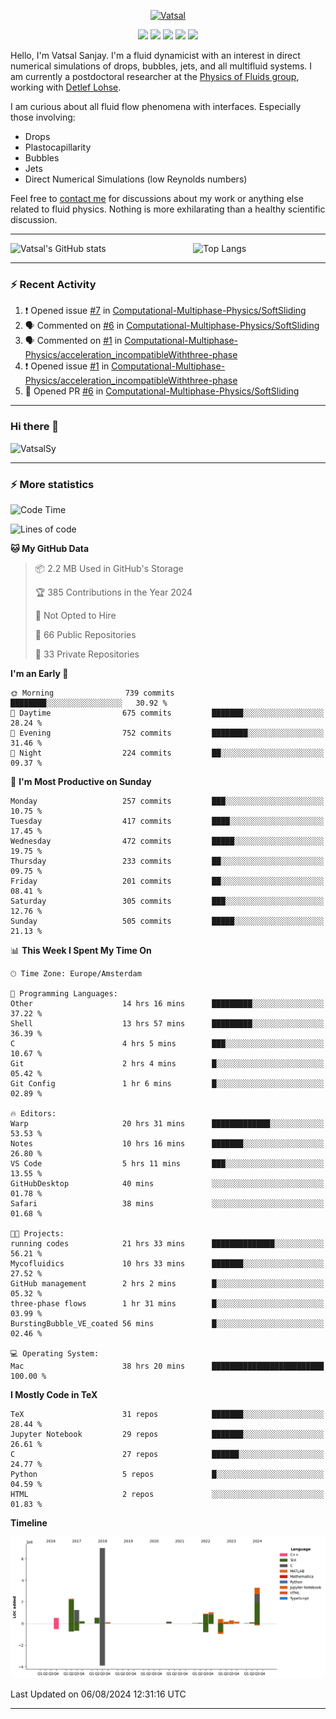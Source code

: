 <center>

[<img alt="Vatsal" width="200px" src="https://www.dropbox.com/s/dxyybgtblo8er6h/Logo_Vatsal_Vector.png?raw=1">](https://www.vatsalsanjay.com)

[<img src="https://img.shields.io/badge/googlescholar-4285F4?&style=for-the-badge&logo=googlescholar&logoColor=white">](https://scholar.google.com/citations?hl=en&user=67aQviYAAAAJ)
[<img src="https://img.shields.io/static/v1.svg?&style=for-the-badge&logo=ResearchGate&label=&message=ResearchGate&logoColor=white&color=green">](https://www.researchgate.net/profile/Vatsal-Sanjay-2)
[<img src="https://img.shields.io/badge/twitter-1DA1F2?&style=for-the-badge&logo=twitter&logoColor=white">](https://twitter.com/VatsalSanjay)
[<img src="https://img.shields.io/badge/linkedin-0A66C2?&style=for-the-badge&logo=linkedin">](https://www.linkedin.com/in/vatsalsanjay/)
[<img src="https://img.shields.io/badge/orcid-A6CE39?&style=for-the-badge&logo=orcid&logoColor=white">](https://orcid.org/0000-0002-4293-6099)

</center>

Hello, I'm Vatsal Sanjay. I'm a fluid dynamicist with an interest in direct numerical simulations of drops, bubbles, jets, and all multifluid systems. I am currently a postdoctoral researcher at the [Physics of Fluids group](https://pof.tnw.utwente.nl), working with [Detlef Lohse](https://en.wikipedia.org/wiki/Detlef_Lohse). 

I am curious about all fluid flow phenomena with interfaces. Especially those involving:

- Drops
- Plastocapillarity
- Bubbles
- Jets
- Direct Numerical Simulations (low Reynolds numbers)

Feel free to [contact me](mailto:contact@vatsalsanjay.com) for discussions about my work or anything else related to fluid physics. Nothing is more exhilarating than a healthy scientific discussion.

<!-- ![Vatsal's GitHub stats](https://github-readme-stats-xi-wine-74.vercel.app/api?username=VatsalSy&show_icons=true&theme=vision-friendly-dark)

![Top Langs](https://github-readme-stats-xi-wine-74.vercel.app/api/top-langs/?username=VatsalSy&layout=compact&theme=vision-friendly-dark) -->

---
<div style="display: flex; justify-content: space-between;">
    <img src="https://github-readme-stats-xi-wine-74.vercel.app/api?username=VatsalSy&show_icons=true&theme=vision-friendly-dark" alt="Vatsal's GitHub stats" style="width: 55%;">
    <img src="https://github-readme-stats-xi-wine-74.vercel.app/api/top-langs/?username=VatsalSy&layout=compact&theme=vision-friendly-dark" alt="Top Langs" style="width: 42%;">
</div>

---

### :zap: Recent Activity

<!--START_SECTION:activity-->
1. ❗ Opened issue [#7](https://github.com/Computational-Multiphase-Physics/SoftSliding/issues/7) in [Computational-Multiphase-Physics/SoftSliding](https://github.com/Computational-Multiphase-Physics/SoftSliding)
2. 🗣 Commented on [#6](https://github.com/Computational-Multiphase-Physics/SoftSliding/pull/6#issuecomment-2269025105) in [Computational-Multiphase-Physics/SoftSliding](https://github.com/Computational-Multiphase-Physics/SoftSliding)
3. 🗣 Commented on [#1](https://github.com/Computational-Multiphase-Physics/acceleration_incompatibleWiththree-phase/issues/1#issuecomment-2269023682) in [Computational-Multiphase-Physics/acceleration_incompatibleWiththree-phase](https://github.com/Computational-Multiphase-Physics/acceleration_incompatibleWiththree-phase)
4. ❗ Opened issue [#1](https://github.com/Computational-Multiphase-Physics/acceleration_incompatibleWiththree-phase/issues/1) in [Computational-Multiphase-Physics/acceleration_incompatibleWiththree-phase](https://github.com/Computational-Multiphase-Physics/acceleration_incompatibleWiththree-phase)
5. 💪 Opened PR [#6](https://github.com/Computational-Multiphase-Physics/SoftSliding/pull/6) in [Computational-Multiphase-Physics/SoftSliding](https://github.com/Computational-Multiphase-Physics/SoftSliding)
<!--END_SECTION:activity-->
---

### Hi there 👋
<p align="left"> <img src="https://komarev.com/ghpvc/?username=VatsalSy&label=Profile%20views&color=orange&style=for-the-badge" alt="VatsalSy" /> </p>

---
### :zap: More statistics

<!--START_SECTION:waka-->
![Code Time](http://img.shields.io/badge/Code%20Time-86%20hrs%2044%20mins-blue)

![Lines of code](https://img.shields.io/badge/From%20Hello%20World%20I%27ve%20Written-18.6%20million%20lines%20of%20code-blue)

**🐱 My GitHub Data** 

> 📦 2.2 MB Used in GitHub's Storage 
 > 
> 🏆 385 Contributions in the Year 2024
 > 
> 🚫 Not Opted to Hire
 > 
> 📜 66 Public Repositories 
 > 
> 🔑 33 Private Repositories 
 > 
**I'm an Early 🐤** 

```text
🌞 Morning                739 commits         ████████░░░░░░░░░░░░░░░░░   30.92 % 
🌆 Daytime                675 commits         ███████░░░░░░░░░░░░░░░░░░   28.24 % 
🌃 Evening                752 commits         ████████░░░░░░░░░░░░░░░░░   31.46 % 
🌙 Night                  224 commits         ██░░░░░░░░░░░░░░░░░░░░░░░   09.37 % 
```
📅 **I'm Most Productive on Sunday** 

```text
Monday                   257 commits         ███░░░░░░░░░░░░░░░░░░░░░░   10.75 % 
Tuesday                  417 commits         ████░░░░░░░░░░░░░░░░░░░░░   17.45 % 
Wednesday                472 commits         █████░░░░░░░░░░░░░░░░░░░░   19.75 % 
Thursday                 233 commits         ██░░░░░░░░░░░░░░░░░░░░░░░   09.75 % 
Friday                   201 commits         ██░░░░░░░░░░░░░░░░░░░░░░░   08.41 % 
Saturday                 305 commits         ███░░░░░░░░░░░░░░░░░░░░░░   12.76 % 
Sunday                   505 commits         █████░░░░░░░░░░░░░░░░░░░░   21.13 % 
```


📊 **This Week I Spent My Time On** 

```text
🕑︎ Time Zone: Europe/Amsterdam

💬 Programming Languages: 
Other                    14 hrs 16 mins      █████████░░░░░░░░░░░░░░░░   37.22 % 
Shell                    13 hrs 57 mins      █████████░░░░░░░░░░░░░░░░   36.39 % 
C                        4 hrs 5 mins        ███░░░░░░░░░░░░░░░░░░░░░░   10.67 % 
Git                      2 hrs 4 mins        █░░░░░░░░░░░░░░░░░░░░░░░░   05.42 % 
Git Config               1 hr 6 mins         █░░░░░░░░░░░░░░░░░░░░░░░░   02.89 % 

🔥 Editors: 
Warp                     20 hrs 31 mins      █████████████░░░░░░░░░░░░   53.53 % 
Notes                    10 hrs 16 mins      ███████░░░░░░░░░░░░░░░░░░   26.80 % 
VS Code                  5 hrs 11 mins       ███░░░░░░░░░░░░░░░░░░░░░░   13.55 % 
GitHubDesktop            40 mins             ░░░░░░░░░░░░░░░░░░░░░░░░░   01.78 % 
Safari                   38 mins             ░░░░░░░░░░░░░░░░░░░░░░░░░   01.68 % 

🐱‍💻 Projects: 
running codes            21 hrs 33 mins      ██████████████░░░░░░░░░░░   56.21 % 
Mycofluidics             10 hrs 33 mins      ███████░░░░░░░░░░░░░░░░░░   27.52 % 
GitHub management        2 hrs 2 mins        █░░░░░░░░░░░░░░░░░░░░░░░░   05.32 % 
three-phase flows        1 hr 31 mins        █░░░░░░░░░░░░░░░░░░░░░░░░   03.99 % 
BurstingBubble_VE_coated 56 mins             █░░░░░░░░░░░░░░░░░░░░░░░░   02.46 % 

💻 Operating System: 
Mac                      38 hrs 20 mins      █████████████████████████   100.00 % 
```

**I Mostly Code in TeX** 

```text
TeX                      31 repos            ███████░░░░░░░░░░░░░░░░░░   28.44 % 
Jupyter Notebook         29 repos            ███████░░░░░░░░░░░░░░░░░░   26.61 % 
C                        27 repos            ██████░░░░░░░░░░░░░░░░░░░   24.77 % 
Python                   5 repos             █░░░░░░░░░░░░░░░░░░░░░░░░   04.59 % 
HTML                     2 repos             ░░░░░░░░░░░░░░░░░░░░░░░░░   01.83 % 
```



**Timeline**

![Lines of Code chart](https://raw.githubusercontent.com/VatsalSy/VatsalSy/main/assets/bar_graph.png)


 Last Updated on 06/08/2024 12:31:16 UTC
<!--END_SECTION:waka-->
---
